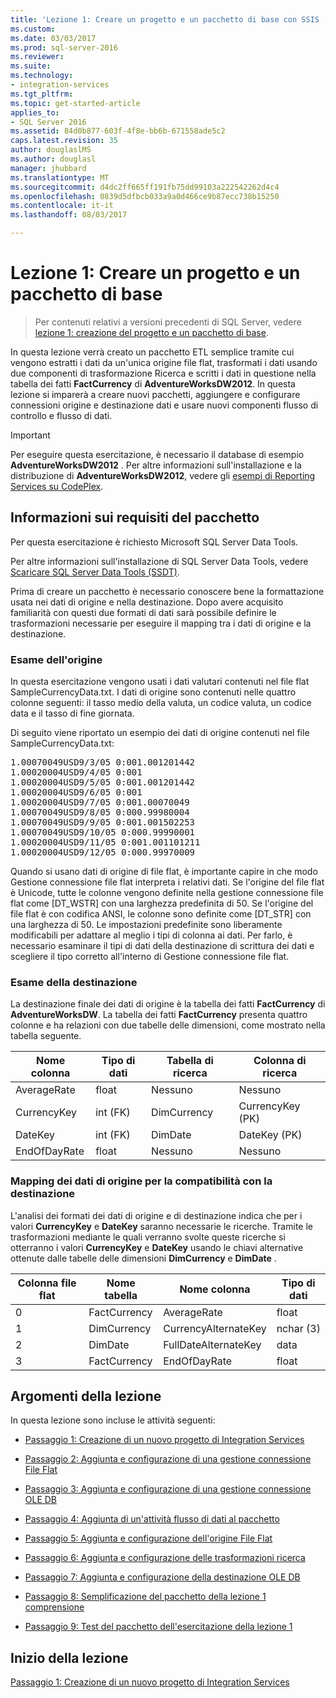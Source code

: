 ```yaml
---
title: 'Lezione 1: Creare un progetto e un pacchetto di base con SSIS | Documenti Microsoft'
ms.custom: 
ms.date: 03/03/2017
ms.prod: sql-server-2016
ms.reviewer: 
ms.suite: 
ms.technology:
- integration-services
ms.tgt_pltfrm: 
ms.topic: get-started-article
applies_to:
- SQL Server 2016
ms.assetid: 84d0b877-603f-4f8e-bb6b-671558ade5c2
caps.latest.revision: 35
author: douglaslMS
ms.author: douglasl
manager: jhubbard
ms.translationtype: MT
ms.sourcegitcommit: d4dc2ff665ff191fb75dd99103a222542262d4c4
ms.openlocfilehash: 0839d5dfbcb033a9a0d466ce9b87ecc738b15250
ms.contentlocale: it-it
ms.lasthandoff: 08/03/2017

---
```

# <a name="lesson-1-create-a-project-and-basic-package-with-ssis"></a>Lezione 1: Creare un progetto e un pacchetto di base

 > Per contenuti relativi a versioni precedenti di SQL Server, vedere [lezione 1: creazione del progetto e un pacchetto di base](https://msdn.microsoft.com/en-US/library/ms170419(SQL.120).aspx).

In questa lezione verrà creato un pacchetto ETL semplice tramite cui vengono estratti i dati da un'unica origine file flat, trasformati i dati usando due componenti di trasformazione Ricerca e scritti i dati in questione nella tabella dei fatti **FactCurrency** di **AdventureWorksDW2012**. In questa lezione si imparerà a creare nuovi pacchetti, aggiungere e configurare connessioni origine e destinazione dati e usare nuovi componenti flusso di controllo e flusso di dati.  
  
> [!IMPORTANT]  
> Per eseguire questa esercitazione, è necessario il database di esempio **AdventureWorksDW2012** . Per altre informazioni sull'installazione e la distribuzione di **AdventureWorksDW2012**, vedere gli [esempi di Reporting Services su CodePlex](http://go.microsoft.com/fwlink/p/?LinkID=526910).  
  
## <a name="understanding-the-package-requirements"></a>Informazioni sui requisiti del pacchetto  
Per questa esercitazione è richiesto Microsoft SQL Server Data Tools.  
  
Per altre informazioni sull'installazione di SQL Server Data Tools, vedere [Scaricare SQL Server Data Tools (SSDT)](http://msdn.microsoft.com/en-us/data/hh297027).  
  
Prima di creare un pacchetto è necessario conoscere bene la formattazione usata nei dati di origine e nella destinazione. Dopo avere acquisito familiarità con questi due formati di dati sarà possibile definire le trasformazioni necessarie per eseguire il mapping tra i dati di origine e la destinazione.  
  
### <a name="looking-at-the-source"></a>Esame dell'origine  
In questa esercitazione vengono usati i dati valutari contenuti nel file flat SampleCurrencyData.txt. I dati di origine sono contenuti nelle quattro colonne seguenti: il tasso medio della valuta, un codice valuta, un codice data e il tasso di fine giornata.  
  
Di seguito viene riportato un esempio dei dati di origine contenuti nel file SampleCurrencyData.txt:  
  
<pre>1.00070049USD9/3/05 0:001.001201442  
1.00020004USD9/4/05 0:001  
1.00020004USD9/5/05 0:001.001201442  
1.00020004USD9/6/05 0:001  
1.00020004USD9/7/05 0:001.00070049  
1.00070049USD9/8/05 0:000.99980004  
1.00070049USD9/9/05 0:001.001502253  
1.00070049USD9/10/05 0:000.99990001  
1.00020004USD9/11/05 0:001.001101211  
1.00020004USD9/12/05 0:000.99970009</pre>  
  
Quando si usano dati di origine di file flat, è importante capire in che modo Gestione connessione file flat interpreta i relativi dati. Se l'origine del file flat è Unicode, tutte le colonne vengono definite nella gestione connessione file flat come [DT_WSTR] con una larghezza predefinita di 50. Se l'origine del file flat è con codifica ANSI, le colonne sono definite come [DT_STR] con una larghezza di 50. Le impostazioni predefinite sono liberamente modificabili per adattare al meglio i tipi di colonna ai dati. Per farlo, è necessario esaminare il tipi di dati della destinazione di scrittura dei dati e scegliere il tipo corretto all'interno di Gestione connessione file flat.  
  
### <a name="looking-at-the-destination"></a>Esame della destinazione  
La destinazione finale dei dati di origine è la tabella dei fatti **FactCurrency** di **AdventureWorksDW**. La tabella dei fatti **FactCurrency** presenta quattro colonne e ha relazioni con due tabelle delle dimensioni, come mostrato nella tabella seguente.  
  
|Nome colonna|Tipo di dati|Tabella di ricerca|Colonna di ricerca|  
|---------------|-------------|----------------|-----------------|  
|AverageRate|float|Nessuno|Nessuno|  
|CurrencyKey|int (FK)|DimCurrency|CurrencyKey (PK)|  
|DateKey|int (FK)|DimDate|DateKey (PK)|  
|EndOfDayRate|float|Nessuno|Nessuno|  
  
### <a name="mapping-source-data-to-be-compatible-with-the-destination"></a>Mapping dei dati di origine per la compatibilità con la destinazione  
L'analisi dei formati dei dati di origine e di destinazione indica che per i valori **CurrencyKey** e **DateKey** saranno necessarie le ricerche. Tramite le trasformazioni mediante le quali verranno svolte queste ricerche si otterranno i valori **CurrencyKey** e **DateKey** usando le chiavi alternative ottenute dalle tabelle delle dimensioni **DimCurrency** e **DimDate** .  
  
|Colonna file flat|Nome tabella|Nome colonna|Tipo di dati|  
|--------------------|--------------|---------------|-------------|  
|0|FactCurrency|AverageRate|float|  
|1|DimCurrency|CurrencyAlternateKey|nchar (3)|  
|2|DimDate|FullDateAlternateKey|data|  
|3|FactCurrency|EndOfDayRate|float|  
  
## <a name="lesson-tasks"></a>Argomenti della lezione  
In questa lezione sono incluse le attività seguenti:  
  
-   [Passaggio 1: Creazione di un nuovo progetto di Integration Services](../integration-services/lesson-1-1-creating-a-new-integration-services-project.md)  
  
-   [Passaggio 2: Aggiunta e configurazione di una gestione connessione File Flat](../integration-services/lesson-1-2-adding-and-configuring-a-flat-file-connection-manager.md)  
  
-   [Passaggio 3: Aggiunta e configurazione di una gestione connessione OLE DB](../integration-services/lesson-1-3-adding-and-configuring-an-ole-db-connection-manager.md)  
  
-   [Passaggio 4: Aggiunta di un'attività flusso di dati al pacchetto](../integration-services/lesson-1-4-adding-a-data-flow-task-to-the-package.md)  
  
-   [Passaggio 5: Aggiunta e configurazione dell'origine File Flat](../integration-services/lesson-1-5-adding-and-configuring-the-flat-file-source.md)  
  
-   [Passaggio 6: Aggiunta e configurazione delle trasformazioni ricerca](../integration-services/lesson-1-6-adding-and-configuring-the-lookup-transformations.md)  
  
-   [Passaggio 7: Aggiunta e configurazione della destinazione OLE DB](../integration-services/lesson-1-7-adding-and-configuring-the-ole-db-destination.md)  
  
-   [Passaggio 8: Semplificazione del pacchetto della lezione 1 comprensione](../integration-services/lesson-1-8-making-the-lesson-1-package-easier-to-understand.md)  
  
-   [Passaggio 9: Test del pacchetto dell'esercitazione della lezione 1](../integration-services/lesson-1-9-testing-the-lesson-1-tutorial-package.md)  
  
## <a name="start-the-lesson"></a>Inizio della lezione  
[Passaggio 1: Creazione di un nuovo progetto di Integration Services](../integration-services/lesson-1-1-creating-a-new-integration-services-project.md)  
  

